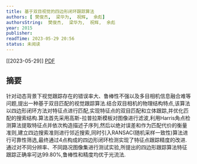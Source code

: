 ```yaml
---
title: 基于双目视觉的四边形闭环跟踪算法
authors: [ 樊俊杰,  梁华为,  祝辉,  余彪]
authorsString:  樊俊杰,  梁华为,  祝辉,  余彪
year: 2015
publisher: 
readTime: 2023-05-29 20:56
status: 未阅读
---
```

[[2023-05-29]]
[PDF](zotero://select/items/@FanJunJieJiYuShuangMuShiJueDeSiBianXingBiHuanGenZongSuanFa2015)

## 摘要
针对动态背景下视觉跟踪存在的错误率大、鲁棒性不强以及多目相机信息融合难等问题,提出一种基于双目匹配的视觉跟踪算法.结合双目相机的物理结构特点,该算法以四边形闭环方法对特征点进行匹配,实现特征点的双目匹配和立体跟踪,并优化匹配的搜索结构.算法首先采用高斯-拉普拉斯模板对图像进行滤波,利用Harris角点检测算法提取特征点并依次构造描述子序列,然后以绝对误差和作为匹配代价的衡量准则,建立四边搜索准则进行邻近搜索,同时引入RANSAC(随机采样一致性)算法进行可靠性筛选,最终通过4点构成的四边形闭环检测实现了特征点跟踪精度的改进.通过对不同分辨率、不同路况图像集进行测试实验,所提出的四边形跟踪算法特征跟踪正确率可达99.80%,鲁棒性和精度均优于光流法.
